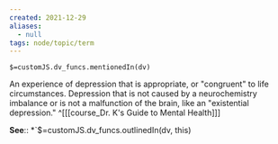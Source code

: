 ```yaml
---
created: 2021-12-29 
aliases:
  - null
tags: node/topic/term
---
```

`$=customJS.dv_funcs.mentionedIn(dv)`

An experience of depression that is appropriate, or "congruent" to life circumstances. Depression that is not caused by a neurochemistry imbalance or is not a malfunction of the brain, like an "existential depression."
 ^[[[course_Dr. K's Guide to Mental Health]]]

**See**::
*`$=customJS.dv_funcs.outlinedIn(dv, this)
